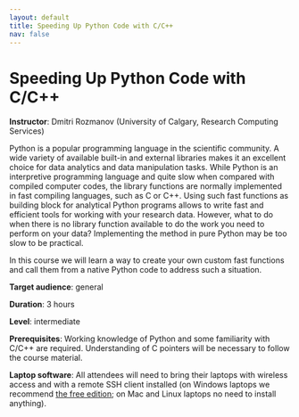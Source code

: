 ```yaml
---
layout: default
title: Speeding Up Python Code with C/C++
nav: false
---
```


# Speeding Up Python Code with C/C++

**Instructor**: Dmitri Rozmanov (University of Calgary, Research Computing Services)

Python is a popular programming language in the scientific community. A wide
variety of available built-in and external libraries makes it an excellent
choice for data analytics and data manipulation tasks. While Python is an
interpretive programming language and quite slow when compared with compiled
computer codes, the library functions are normally implemented in fast
compiling languages, such as C or C++. Using such fast functions as building
block for analytical Python programs allows to write fast and efficient tools
for working with your research data. However, what to do when there is no
library function available to do the work you need to perform on your data?
Implementing the method in pure Python may be too slow to be practical.

In this course we will learn a way to create your own custom fast functions and
call them from a native Python code to address such a situation.

**Target audience**: general 

<!-- **Course plan**: -->

**Duration**: 3 hours

**Level**: intermediate

**Prerequisites**: Working knowledge of Python and some familiarity with C/C++ are required. Understanding of C pointers will be necessary to follow the course material.


**Laptop software**: All attendees will need to bring their laptops with wireless access and with a
remote SSH client installed (on Windows laptops we recommend <a
href="https://mobaxterm.mobatek.net/download.html" target="_blank">the free edition</a>; on Mac and Linux
laptops no need to install anything).

